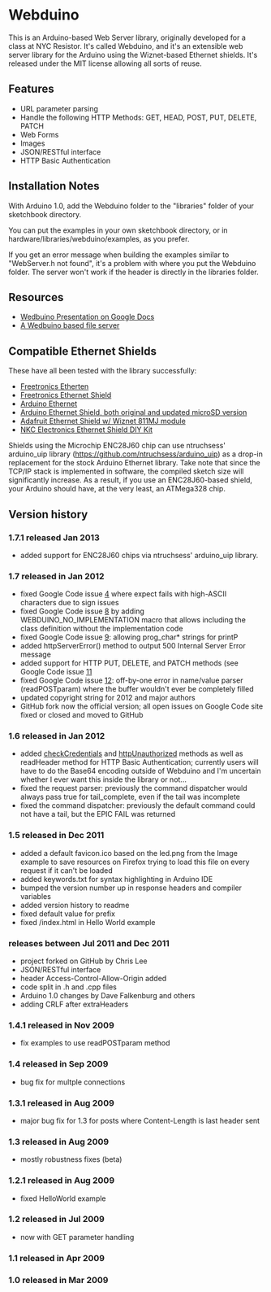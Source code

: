 # Webduino

This is an Arduino-based Web Server library, originally developed for a class at NYC Resistor. It's called Webduino, and it's an extensible web server library for the Arduino using the Wiznet-based Ethernet shields. It's released under the MIT license allowing all sorts of reuse.

## Features

- URL parameter parsing
- Handle the following HTTP Methods: GET, HEAD, POST, PUT, DELETE, PATCH
- Web Forms
- Images
- JSON/RESTful interface
- HTTP Basic Authentication

## Installation Notes

With Arduino 1.0, add the Webduino folder to the "libraries" folder of your sketchbook directory.

You can put the examples in your own sketchbook directory, or in hardware/libraries/webduino/examples, as you prefer.

If you get an error message when building the examples similar to "WebServer.h not found", it's a problem with where you put the Webduino folder. The server won't work if the header is directly in the libraries folder.

## Resources

- [Wedbuino Presentation on Google Docs](http://docs.google.com/present/view?id=dd8gqxt8_5c8w9qfg3)
- [A Wedbuino based file server](http://playground.arduino.cc//Main/WebduinoFileServer)


## Compatible Ethernet Shields

These have all been tested with the library successfully:

- [Freetronics Etherten](http://www.freetronics.com/products/etherten)
- [Freetronics Ethernet Shield](http://www.freetronics.com/products/ethernet-shield-with-poe)
- [Arduino Ethernet](http://arduino.cc/en/Main/ArduinoBoardEthernet)
- [Arduino Ethernet Shield, both original and updated microSD version](http://arduino.cc/en/Main/ArduinoEthernetShield)
- [Adafruit Ethernet Shield w/ Wiznet 811MJ module](http://www.ladyada.net/make/eshield/)
- [NKC Electronics Ethernet Shield DIY Kit](http://store.nkcelectronics.com/nkc-ethernet-shield-diy-kit-without-wiz812mj-mod812.html)

Shields using the Microchip ENC28J60 chip can use ntruchsess' arduino_uip library (https://github.com/ntruchsess/arduino_uip) as a drop-in replacement for the stock Arduino Ethernet library. Take note that since the TCP/IP stack is implemented in software, the compiled sketch size will significantly increase. As a result, if you use an ENC28J60-based shield, your Arduino should have, at the very least, an ATMega328 chip.

## Version history

### 1.7.1 released Jan 2013
- added support for ENC28J60 chips via ntruchsess' arduino_uip library.

### 1.7 released in Jan 2012

- fixed Google Code issue [4](http://code.google.com/p/webduino/issues/detail?id=4) where expect fails with high-ASCII characters due to sign issues
- fixed Google Code issue [8](http://code.google.com/p/webduino/issues/detail?id=8) by adding WEBDUINO_NO_IMPLEMENTATION macro that allows including the class definition without the implementation code
- fixed Google Code issue [9](http://code.google.com/p/webduino/issues/detail?id=9): allowing prog_char* strings for printP
- added httpServerError() method to output 500 Internal Server Error message
- added support for HTTP PUT, DELETE, and PATCH methods (see Google Code issue [11](http://code.google.com/p/webduino/issues/detail?id=11)
- fixed Google Code issue [12](http://code.google.com/p/webduino/issues/detail?id=12): off-by-one error in name/value parser (readPOSTparam) where the buffer wouldn't ever be completely filled
- updated copyright string for 2012 and major authors
- GitHub fork now the official version; all open issues on Google Code site fixed or closed and moved to GitHub

### 1.6 released in Jan 2012

- added [checkCredentials](http://ten-fingers-and-a-brain.com/arduino-projects/webduino/checkcredentials/) and [httpUnauthorized](http://ten-fingers-and-a-brain.com/arduino-projects/webduino/httpunauthorized/) methods as well as readHeader method for HTTP Basic Authentication; currently users will have to do the Base64 encoding outside of Webduino and I'm uncertain whether I ever want this inside the library or not...
- fixed the request parser: previously the command dispatcher would always pass true for tail_complete, even if the tail was incomplete
- fixed the command dispatcher: previously the default command could not have a tail, but the EPIC FAIL was returned

### 1.5 released in Dec 2011

- added a default favicon.ico based on the led.png from the Image example to save resources on Firefox trying to load this file on every request if it can't be loaded
- added keywords.txt for syntax highlighting in Arduino IDE
- bumped the version number up in response headers and compiler variables
- added version history to readme
- fixed default value for prefix
- fixed /index.html in Hello World example

### releases between Jul 2011 and Dec 2011

- project forked on GitHub by Chris Lee
- JSON/RESTful interface
- header Access-Control-Allow-Origin added
- code split in .h and .cpp files
- Arduino 1.0 changes by Dave Falkenburg and others
- adding CRLF after extraHeaders

### 1.4.1 released in Nov 2009

- fix examples to use readPOSTparam method

### 1.4 released in Sep 2009

- bug fix for multple connections

### 1.3.1 released in Aug 2009

- major bug fix for 1.3 for posts where Content-Length is last header sent

### 1.3 released in Aug 2009

- mostly robustness fixes (beta)

### 1.2.1 released in Aug 2009

- fixed HelloWorld example

### 1.2 released in Jul 2009

- now with GET parameter handling

### 1.1 released in Apr 2009

### 1.0 released in Mar 2009
